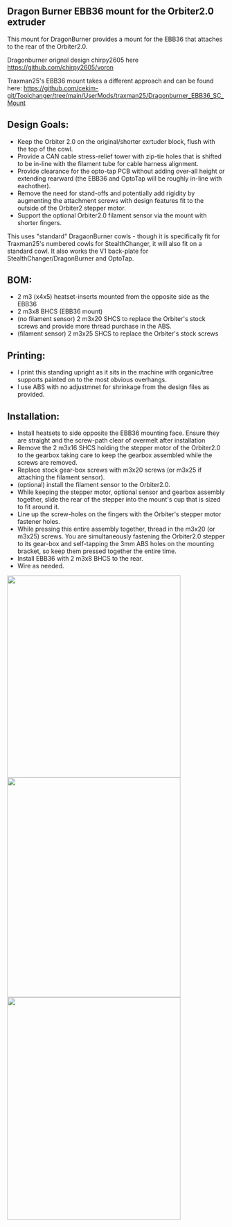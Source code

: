 ## Dragon Burner EBB36 mount for the Orbiter2.0 extruder
This mount for DragonBurner provides a mount for the EBB36 that attaches to the rear of the Orbiter2.0. 

Dragonburner orignal design chirpy2605 here https://github.com/chirpy2605/voron

Traxman25's EBB36 mount takes a different approach and can be found here:
https://github.com/cekim-git/Toolchanger/tree/main/UserMods/traxman25/Dragonburner_EBB36_SC_Mount

## Design Goals:
- Keep the Orbiter 2.0 on the original/shorter exrtuder block, flush with the top of the cowl.
- Provide a CAN cable stress-relief tower with zip-tie holes that is shifted to be in-line with the filament tube for cable harness alignment.
- Provide clearance for the opto-tap PCB without adding over-all height or extending rearward (the EBB36 and OptoTap will be roughly in-line with eachother).
- Remove the need for stand-offs and potentially add rigidity by augmenting the attachment screws with design features fit to the outside of the Orbiter2 stepper motor.
- Support the optional Orbiter2.0 filament sensor via the mount with shorter fingers.

This uses "standard" DragaonBurner cowls - though it is specifically fit for Traxman25's numbered cowls for StealthChanger, it will also fit on a standard cowl.  It also works the V1 back-plate for StealthChanger/DragonBurner and OptoTap.

## BOM:
- 2 m3 (x4x5) heatset-inserts mounted from the opposite side as the EBB36 
- 2 m3x8 BHCS (EBB36 mount)
- (no filament sensor) 2 m3x20 SHCS to replace the Orbiter's stock screws and provide more thread purchase in the ABS.
- (filament sensor) 2 m3x25 SHCS to replace the Orbiter's stock screws

## Printing:
- I print this standing upright as it sits in the machine with organic/tree supports painted on to the most obvious overhangs.
- I use ABS with no adjustmnet for shrinkage from the design files as provided.

## Installation:
- Install heatsets to side opposite the EBB36 mounting face.  Ensure they are straight and the screw-path clear of overmelt after installation
- Remove the 2 m3x16 SHCS holding the stepper motor of the Orbiter2.0 to the gearbox taking care to keep the gearbox assembled while the screws are removed.
- Replace stock gear-box screws with m3x20 screws (or m3x25 if attaching the filament sensor).
- (optional) install the filament sensor to the Orbiter2.0.
- While keeping the stepper motor, optional sensor and gearbox assembly together, slide the rear of the stepper into the mount's cup that is sized to fit around it. 
- Line up the screw-holes on the fingers with the Orbiter's stepper motor fastener holes.
- While pressing this entire assembly together, thread in the m3x20 (or m3x25) screws.  You are simultaneously fastening the Orbiter2.0 stepper to its gear-box and self-tapping the 3mm ABS holes on the mounting bracket, so keep them pressed together the entire time.
- Install EBB36 with 2 m3x8 BHCS to the rear.
- Wire as needed.

<img src="https://github.com/cekim-git/Toolchanger/blob/main/UserMods/cekim/Orbiter2.0_EBB36_Mount.png" width="400" height="465">
<img src="https://github.com/cekim-git/Toolchanger/blob/main/UserMods/cekim/DB_EBB36_Orbiter2.0_Mount.jpg" width="400" height="506">
<img src="https://github.com/cekim-git/Toolchanger/blob/main/UserMods/cekim/DB_EBB36_Orbiter2.0_wFSensor_Mount.jpg" width="400" height="513">
